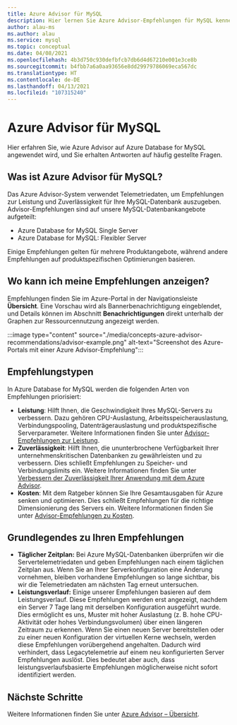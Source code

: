 ```yaml
---
title: Azure Advisor für MySQL
description: Hier lernen Sie Azure Advisor-Empfehlungen für MySQL kennen.
author: alau-ms
ms.author: alau
ms.service: mysql
ms.topic: conceptual
ms.date: 04/08/2021
ms.openlocfilehash: 4b3d750c930defbfcb7db6d4d67210e001e3ce8b
ms.sourcegitcommit: b4fbb7a6a0aa93656e8dd29979786069eca567dc
ms.translationtype: HT
ms.contentlocale: de-DE
ms.lasthandoff: 04/13/2021
ms.locfileid: "107315240"
---
```

# <a name="azure-advisor-for-mysql"></a>Azure Advisor für MySQL
Hier erfahren Sie, wie Azure Advisor auf Azure Database for MySQL angewendet wird, und Sie erhalten Antworten auf häufig gestellte Fragen.
## <a name="what-is-azure-advisor-for-mysql"></a>Was ist Azure Advisor für MySQL?
Das Azure Advisor-System verwendet Telemetriedaten, um Empfehlungen zur Leistung und Zuverlässigkeit für Ihre MySQL-Datenbank auszugeben. Advisor-Empfehlungen sind auf unsere MySQL-Datenbankangebote aufgeteilt:
* Azure Database for MySQL Single Server
* Azure Database for MySQL: Flexibler Server

Einige Empfehlungen gelten für mehrere Produktangebote, während andere Empfehlungen auf produktspezifischen Optimierungen basieren.
## <a name="where-can-i-view-my-recommendations"></a>Wo kann ich meine Empfehlungen anzeigen?
Empfehlungen finden Sie im Azure-Portal in der Navigationsleiste **Übersicht**. Eine Vorschau wird als Bannerbenachrichtigung eingeblendet, und Details können im Abschnitt **Benachrichtigungen** direkt unterhalb der Graphen zur Ressourcennutzung angezeigt werden.

:::image type="content" source="./media/concepts-azure-advisor-recommendations/advisor-example.png" alt-text="Screenshot des Azure-Portals mit einer Azure Advisor-Empfehlung":::

## <a name="recommendation-types"></a>Empfehlungstypen
In Azure Database for MySQL werden die folgenden Arten von Empfehlungen priorisiert:
* **Leistung**: Hilft Ihnen, die Geschwindigkeit Ihres MySQL-Servers zu verbessern. Dazu gehören CPU-Auslastung, Arbeitsspeicherauslastung, Verbindungspooling, Datenträgerauslastung und produktspezifische Serverparameter. Weitere Informationen finden Sie unter [Advisor-Empfehlungen zur Leistung](../advisor/advisor-performance-recommendations.md).
* **Zuverlässigkeit**: Hilft Ihnen, die ununterbrochene Verfügbarkeit Ihrer unternehmenskritischen Datenbanken zu gewährleisten und zu verbessern. Dies schließt Empfehlungen zu Speicher- und Verbindungslimits ein. Weitere Informationen finden Sie unter [Verbessern der Zuverlässigkeit Ihrer Anwendung mit dem Azure Advisor](../advisor/advisor-high-availability-recommendations.md).
* **Kosten**: Mit dem Ratgeber können Sie Ihre Gesamtausgaben für Azure senken und optimieren. Dies schließt Empfehlungen für die richtige Dimensionierung des Servers ein. Weitere Informationen finden Sie unter [Advisor-Empfehlungen zu Kosten](../advisor/advisor-cost-recommendations.md).

## <a name="understanding-your-recommendations"></a>Grundlegendes zu Ihren Empfehlungen
* **Täglicher Zeitplan:** Bei Azure MySQL-Datenbanken überprüfen wir die Servertelemetriedaten und geben Empfehlungen nach einem täglichen Zeitplan aus. Wenn Sie an Ihrer Serverkonfiguration eine Änderung vornehmen, bleiben vorhandene Empfehlungen so lange sichtbar, bis wir die Telemetriedaten am nächsten Tag erneut untersuchen. 
* **Leistungsverlauf:** Einige unserer Empfehlungen basieren auf dem Leistungsverlauf. Diese Empfehlungen werden erst angezeigt, nachdem ein Server 7 Tage lang mit derselben Konfiguration ausgeführt wurde. Dies ermöglicht es uns, Muster mit hoher Auslastung (z. B. hohe CPU-Aktivität oder hohes Verbindungsvolumen) über einen längeren Zeitraum zu erkennen. Wenn Sie einen neuen Server bereitstellen oder zu einer neuen Konfiguration der virtuellen Kerne wechseln, werden diese Empfehlungen vorübergehend angehalten. Dadurch wird verhindert, dass Legacytelemetrie auf einem neu konfigurierten Server Empfehlungen auslöst. Dies bedeutet aber auch, dass leistungsverlaufsbasierte Empfehlungen möglicherweise nicht sofort identifiziert werden.

## <a name="next-steps"></a>Nächste Schritte
Weitere Informationen finden Sie unter [Azure Advisor – Übersicht](../advisor/advisor-overview.md).
